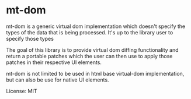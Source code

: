 # mt-dom

mt-dom is a generic virtual dom implementation which doesn't specify the types of the data that
is being processed. It's up to the library user to specify those types

The goal of this library is to provide virtual dom diffing functionality and return a portable
patches which the user can then use to apply those patches in their respective UI elements.

mt-dom is not limited to be used in html base virtual-dom implementation, but can also be use
for native UI elements.


License: MIT
